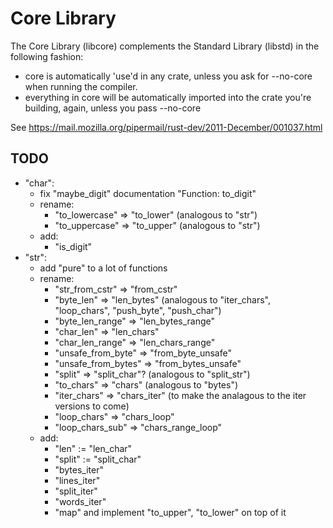 # Core Library

The Core Library (libcore) complements the Standard Library (libstd) in the following fashion:

* core is automatically 'use'd in any crate, unless you ask for --no-core when running the compiler.
* everything in core will be automatically imported into the crate you're building, again, unless you pass --no-core

See https://mail.mozilla.org/pipermail/rust-dev/2011-December/001037.html

## TODO

* "char":
  * fix "maybe_digit" documentation "Function: to_digit"
  * rename:
      * "to_lowercase" => "to_lower" (analogous to "str")
      * "to_uppercase" => "to_upper" (analogous to "str")
  * add:
      * "is_digit"
* "str":
  * add "pure" to a lot of functions
  * rename:
      * "str_from_cstr" => "from_cstr"
      * "byte_len" => "len_bytes" (analogous to "iter_chars", "loop_chars", "push_byte", "push_char")
      * "byte_len_range" => "len_bytes_range"
      * "char_len" => "len_chars"
      * "char_len_range" => "len_chars_range"
      * "unsafe_from_byte" => "from_byte_unsafe"
      * "unsafe_from_bytes" => "from_bytes_unsafe"
      * "split" => "split_char"? (analogous to "split_str")
      * "to_chars" => "chars" (analogous to "bytes")
      * "iter_chars" => "chars_iter" (to make the analagous to the iter versions to come)
      * "loop_chars" => "chars_loop"
      * "loop_chars_sub" => "chars_range_loop"
  * add:
      * "len" := "len_char"
      * "split" := "split_char"
      * "bytes_iter"
      * "lines_iter"
      * "split_iter"
      * "words_iter"
      * "map" and implement "to_upper", "to_lower" on top of it